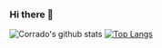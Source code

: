 ### Hi there 👋
![Corrado's github stats](https://github-readme-stats.vercel.app/api?username=githcorrado&show_icons=true&count_private=true)
[![Top Langs](https://github-readme-stats.vercel.app/api/top-langs/?username=githcorrado)](https://github.com/githcorrado/github-readme-stats)

<!--
**GitHCoRradO/githcorrado** is a ✨ _special_ ✨ repository because its `README.md` (this file) appears on your GitHub profile.

Here are some ideas to get you started:

- 🔭 I’m currently working on ...
- 🌱 I’m currently learning ...
- 👯 I’m looking to collaborate on ...
- 🤔 I’m looking for help with ...
- 💬 Ask me about ...
- 📫 How to reach me: ...
- 😄 Pronouns: ...
- ⚡ Fun fact: ...
-->
